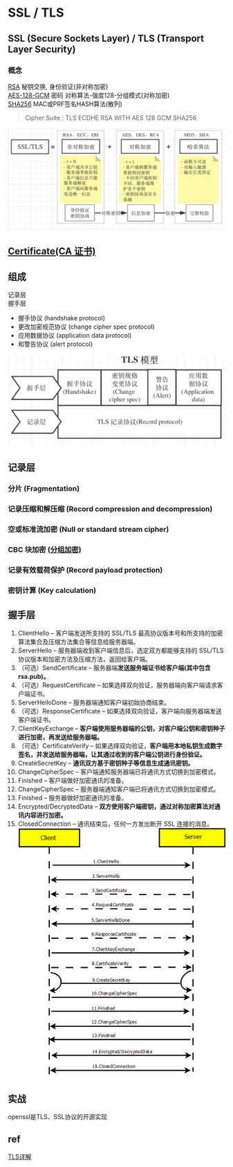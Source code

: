 # SSL / TLS

## SSL (Secure Sockets Layer) / TLS (Transport Layer Security)

### 概念

[RSA](RSA.md) 秘钥交换, 身份验证(非对称加密)  
[AES-128-GCM](AES.md) 密码 对称算法-强度128-分组模式(对称加密)  
[SHA256](SHA.md) MAC或PRF签名HASH算法(散列)  

> Cipher Suite : TLS ECDHE RSA WITH AES 128 GCM SHA256

![ssltls](res/ssltls)

## [Certificate(CA 证书)](CA.md)

## 组成

记录层  
握手层  

- 握手协议 (handshake protocol)
- 更改加密规范协议 (change cipher spec protocol)
- 应用数据协议 (application data protocol)
- 和警告协议 (alert protocol)  

![TLSmodel](res/TLS-model)

## 记录层

### 分片 (Fragmentation)

### 记录压缩和解压缩 (Record compression and decompression)

### 空或标准流加密 (Null or standard stream cipher)

### CBC 块加密 ([分组加密](cryptMode.md))

### 记录有效载荷保护 (Record payload protection)

### 密钥计算 (Key calculation)

## 握手层

1. ClientHello – 客户端发送所支持的 SSL/TLS 最高协议版本号和所支持的加密算法集合及压缩方法集合等信息给服务器端。
2. ServerHello – 服务器端收到客户端信息后，选定双方都能够支持的 SSL/TLS 协议版本和加密方法及压缩方法，返回给客户端。
3. （可选）SendCertificate – 服务器端**发送服务端证书给客户端(其中包含rsa.pub)。**
4. （可选）RequestCertificate – 如果选择双向验证，服务器端向客户端请求客户端证书。
5. ServerHelloDone – 服务器端通知客户端初始协商结束。
6. （可选）ResponseCertificate – 如果选择双向验证，客户端向服务器端发送客户端证书。
7. ClientKeyExchange – **客户端使用服务器端的公钥，对客户端公钥和密钥种子进行加密，再发送给服务器端。**
8. （可选）CertificateVerify – 如果选择双向验证，**客户端用本地私钥生成数字签名，并发送给服务器端，让其通过收到的客户端公钥进行身份验证。**
9. CreateSecretKey – **通讯双方基于密钥种子等信息生成通讯密钥。**
10. ChangeCipherSpec – 客户端通知服务器端已将通讯方式切换到加密模式。
11. Finished – 客户端做好加密通讯的准备。
12. ChangeCipherSpec – 服务器端通知客户端已将通讯方式切换到加密模式。
13. Finished – 服务器做好加密通讯的准备。
14. Encrypted/DecryptedData – **双方使用客户端密钥，通过对称加密算法对通讯内容进行加密。**
15. ClosedConnection – 通讯结束后，任何一方发出断开 SSL 连接的消息。
![TLS](res/TLS.png)

## 实战

openssl是TLS、SSL协议的开源实现

## ref

[TLS详解](https://www.codercto.com/a/24035.html)
